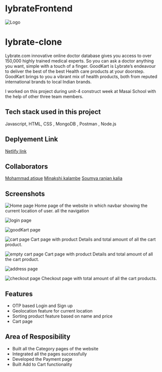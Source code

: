 # lybrateFrontend
![Logo](https://assets.lybrate.com/q_auto,f_auto//imgs/product/logos/Lybrate-Logo.png)

# lybrate-clone

 Lybrate.com innovative online doctor database gives you access to over 150,000 highly trained medical experts. So you can ask a doctor anything you want, simple with a touch of a finger.
 GoodKart is Lybrate’s endeavour to deliver the best of the best Health care products at your doorstep. GoodKart brings to you a vibrant mix of health products, both from reputed international brands to local Indian brands.

I worked on this project during unit-4 construct week at Masai School with the help of other three team members.

## Tech stack used in this project

Javascript, HTML, CSS , MongoDB , Postman , Node.js

## Deplyement Link

<a href="http://librate.netlify.app/">Netlify link</a>

## Collaborators

<a href="https://github.com/mohammad-atique">Mohammad atique</a>
<a href="https://github.com/minakshikalambe">Minakshi kalambe</a>
<a href="https://github.com/Soumyaranjankalia">Soumya ranjan kalia</a>


## Screenshots

![Home page](https://i.imgur.com/0zq4yBA.png)
 Home page of the website in which navbar showing the current location of user. all the navigation

![login page](https://i.imgur.com/MpDPrEz.png)



![goodKart page](https://i.imgur.com/XmJKkX9.png)


![cart page](https://i.imgur.com/AEsOSG3.png)
Cart page with product Details and total amount of all the cart product.

![empty cart page](https://i.imgur.com/cGDljVY.png)
Cart page with product Details and total amount of all the cart product.

![address page](https://i.imgur.com/GSiuheW.png)

![checkout page](https://i.imgur.com/ErWPKE5.png)
Checkout page with total amount of all the cart products.




## Features
 
- OTP based Login and Sign up
- Geolocation feature for current location
- Sorting product feature based on name and price
- Cart page


## Area of Resposibility

- Built all the Category pages of the website
- Integrated all the pages successfully
- Developed the Payment page
- Built Add to Cart functionality


